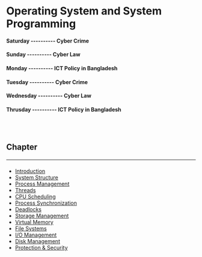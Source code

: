 <!--markdown practice-->
# Operating System and System Programming

#### **Saturday  ---------- Cyber Crime</br>**
#### **Sunday    ----------  Cyber Law</br>**
#### **Monday    ---------- ICT Policy in Bangladesh</br>**
#### **Tuesday   ---------- Cyber Crime</br>**
#### **Wednesday ---------- Cyber Law</br>**
#### **Thrusday  ---------- ICT Policy in Bangladesh</br>**


## </br></br>Chapter<hr/>

- [Introduction][P1]
- [System Structure][P2]
- [Process Management][P3]
- [Threads][P4]
- [CPU Scheduling][P5]
- [Process Synchronization][P6]
- [Deadlocks][P7]
- [Storage Management][P8]
- [Virtual Memory][P9]
- [File Systems][P9]
- [I/O Management][P9]
- [Disk Management][P9]
- [Protection & Security][P9]





<!--Links-->
[P1]: h
[P2]: https://github.com/HasanTarik-REC/Note-Collections/blob/Feature/Second%20Year/Even%20Semester/Cyber%20and%20Intellectual%20Property%20Law/ICT%20Policy%20in%20Bangladesh(Chapter-2).md
[P3]: https://github.com/HasanTarik-REC/Note-Collections/blob/Feature/Second%20Year/Even%20Semester/Cyber%20and%20Intellectual%20Property%20Law/Cyber%20Crime(Chapter%203).md
[P4]: https://www.youtube.com
[P5]: https://www.youtube.com
[P6]: https://www.youtube.com
[P7]: https://www.youtube.com
[P8]: https://www.youtube.com
[P9]: https://www.youtube.com
<!--End-->
